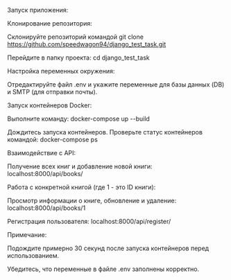 Запуск приложения:

Клонирование репозитория:

Склонируйте репозиторий командой git clone https://github.com/speedwagon94/django_test_task.git

Перейдите в папку проекта: cd django_test_task

Настройка переменных окружения:

Отредактируйте файл .env и укажите переменные для базы данных (DB) и SMTP (для отправки почты).

Запуск контейнеров Docker:

Выполните команду: docker-compose up --build

Дождитесь запуска контейнеров. Проверьте статус контейнеров командой: docker-compose ps

Взаимодействие с API:

Получение всех книг и добавление новой книги: localhost:8000/api/books/

Работа с конкретной книгой (где 1 - это ID книги):

Просмотр информации о книге, обновление и удаление: localhost:8000/api/books/1

Регистрация пользователя: localhost:8000/api/register/

Примечание:

Подождите примерно 30 секунд после запуска контейнеров перед использованием.

Убедитесь, что переменные в файле .env заполнены корректно.
